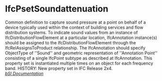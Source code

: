 IfcPsetSoundattenuation
=======================
Common definition to capture sound pressure at a point on behalf of a device
typically used within the context of building services and flow distribution
systems. To indicate sound values from an instance of
IfcDistributionFlowElement at a particular location, IfcAnnotation instance(s)
should be assigned to the IfcDistributionFlowElement through the
IfcRelAssignsToProduct relationship. The IfcAnnotation should specify
ObjectType of ''Sound'' and geometric representation of ''Annotation Point''
consisting of a single IfcPoint subtype as described at IfcAnnotation. This
property set is instantiated multiple times on an object for each frequency
band. HISTORY: New property set in IFC Release 2x4.  
[ _bSI
Documentation_](https://standards.buildingsmart.org/IFC/DEV/IFC4_2/FINAL/HTML/schema/ifcsharedbldgserviceelements/pset/pset_soundattenuation.htm)


